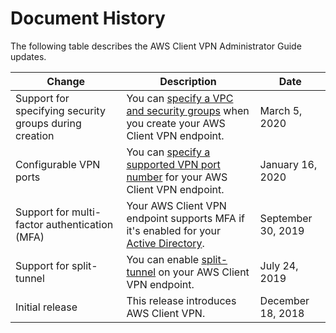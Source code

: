 # Document History<a name="WhatsNew"></a>

The following table describes the AWS Client VPN Administrator Guide updates\.


| Change | Description | Date | 
| --- | --- | --- | 
| Support for specifying security groups during creation | You can [specify a VPC and security groups](cvpn-working-endpoints.md#cvpn-working-endpoint-create) when you create your AWS Client VPN endpoint\. | March 5, 2020 | 
| Configurable VPN ports | You can [specify a supported VPN port number](cvpn-working-endpoints.md#cvpn-working-endpoint-create) for your AWS Client VPN endpoint\. | January 16, 2020 | 
| Support for multi\-factor authentication \(MFA\)  | Your AWS Client VPN endpoint supports MFA if it's enabled for your [Active Directory](authentication-authorization.md#ad)\. | September 30, 2019 | 
| Support for split\-tunnel | You can enable [split\-tunnel](split-tunnel-vpn.md) on your AWS Client VPN endpoint\. | July 24, 2019 | 
| Initial release | This release introduces AWS Client VPN\. | December 18, 2018 | 